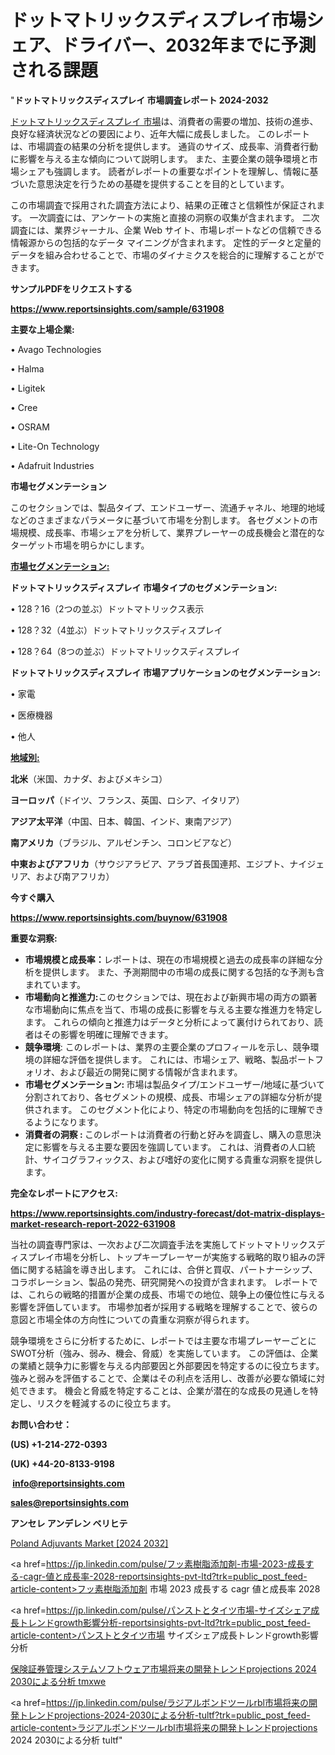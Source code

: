 # ドットマトリックスディスプレイ市場シェア、ドライバー、2032年までに予測される課題

"<strong>ドットマトリックスディスプレイ 市場調査レポート 2024-2032</strong>

<a href=https://www.reportsinsights.com/sample/631908>ドットマトリックスディスプレイ 市場</a>は、消費者の需要の増加、技術の進歩、良好な経済状況などの要因により、近年大幅に成長しました。 このレポートは、市場調査の結果の分析を提供します。 通貨のサイズ、成長率、消費者行動に影響を与える主な傾向について説明します。 また、主要企業の競争環境と市場シェアも強調します。 読者がレポートの重要なポイントを理解し、情報に基づいた意思決定を行うための基礎を提供することを目的としています。

この市場調査で採用された調査方法により、結果の正確さと信頼性が保証されます。 一次調査には、アンケートの実施と直接の洞察の収集が含まれます。 二次調査には、業界ジャーナル、企業 Web サイト、市場レポートなどの信頼できる情報源からの包括的なデータ マイニングが含まれます。 定性的データと定量的データを組み合わせることで、市場のダイナミクスを総合的に理解することができます。

<strong><b>サンプルPDFをリクエストする</b></strong>

<a href=https://www.reportsinsights.com/sample/631908><strong><u>https://www.reportsinsights.com/sample/631908</u></strong></a>

<strong>主要な上場企業:</strong>

• Avago Technologies

• Halma

• Ligitek

• Cree

• OSRAM

• Lite-On Technology

• Adafruit Industries

<strong>市場セグメンテーション</strong>

このセクションでは、製品タイプ、エンドユーザー、流通チャネル、地理的地域などのさまざまなパラメータに基づいて市場を分割します。 各セグメントの市場規模、成長率、市場シェアを分析して、業界プレーヤーの成長機会と潜在的なターゲット市場を明らかにします。

<strong><u>市場セグメンテーション</u></strong><strong><u>:</u></strong>

<strong>ドットマトリックスディスプレイ 市場タイプのセグメンテーション:</strong>

• 128？16（2つの並ぶ）ドットマトリックス表示

• 128？32（4並ぶ）ドットマトリックスディスプレイ

• 128？64（8つの並ぶ）ドットマトリックスディスプレイ

<strong>ドットマトリックスディスプレイ 市場アプリケーションのセグメンテーション:</strong>

• 家電

• 医療機器

• 他人

<strong><u>地域別</u></strong><strong><u>:</u></strong>

<strong>北米</strong>（米国、カナダ、およびメキシコ）

<strong>ヨーロッパ</strong>（ドイツ、フランス、英国、ロシア、イタリア）

<strong>アジア太平洋</strong>（中国、日本、韓国、インド、東南アジア）

<strong>南アメリカ</strong>（ブラジル、アルゼンチン、コロンビアなど）

<strong>中東およびアフリカ</strong>（サウジアラビア、アラブ首長国連邦、エジプト、ナイジェリア、および南アフリカ）

<strong>今すぐ購入</strong>

<a href=https://www.reportsinsights.com/buynow/631908><strong><u>https://www.reportsinsights.com/buynow/631908</u></strong></a>

<strong>重要な洞察:</strong>
<ul>
  <li><strong>市場規模と成長率：</strong>レポートは、現在の市場規模と過去の成長率の詳細な分析を提供します。 また、予測期間中の市場の成長に関する包括的な予測も含まれています。</li>
  <li><strong>市場動向と推進力:</strong>このセクションでは、現在および新興市場の両方の顕著な市場動向に焦点を当て、市場の成長に影響を与える主要な推進力を特定します。 これらの傾向と推進力はデータと分析によって裏付けられており、読者はその影響を明確に理解できます。</li>
  <li><strong>競争環境</strong>: このレポートは、業界の主要企業のプロフィールを示し、競争環境の詳細な評価を提供します。 これには、市場シェア、戦略、製品ポートフォリオ、および最近の開発に関する情報が含まれます。</li>
  <li><strong>市場セグメンテーション: </strong>市場は製品タイプ/エンドユーザー/地域に基づいて分割されており、各セグメントの規模、成長、市場シェアの詳細な分析が提供されます。 このセグメント化により、特定の市場動向を包括的に理解できるようになります。</li>
  <li><strong>消費者の洞察 : </strong>このレポートは消費者の行動と好みを調査し、購入の意思決定に影響を与える主要な要因を強調しています。 これは、消費者の人口統計、サイコグラフィックス、および嗜好の変化に関する貴重な洞察を提供します。</li>
</ul>
<strong>完全なレポートにアクセス:</strong>

<a href=https://www.reportsinsights.com/industry-forecast/dot-matrix-displays-market-research-report-2022-631908><strong><u><b>https://www.reportsinsights.com/industry-forecast/dot-matrix-displays-market-research-report-2022-631908</b></u></strong></a>

当社の調査専門家は、一次および二次調査手法を実施してドットマトリックスディスプレイ市場を分析し、トップキープレーヤーが実施する戦略的取り組みの評価に関する結論を導き出します。 これには、合併と買収、パートナーシップ、コラボレーション、製品の発売、研究開発への投資が含まれます。 レポートでは、これらの戦略的措置が企業の成長、市場での地位、競争上の優位性に与える影響を評価しています。 市場参加者が採用する戦略を理解することで、彼らの意図と市場全体の方向性についての貴重な洞察が得られます。

競争環境をさらに分析するために、レポートでは主要な市場プレーヤーごとにSWOT分析（強み、弱み、機会、脅威）を実施しています。 この評価は、企業の業績と競争力に影響を与える内部要因と外部要因を特定するのに役立ちます。 強みと弱みを評価することで、企業はその利点を活用し、改善が必要な領域に対処できます。 機会と脅威を特定することは、企業が潜在的な成長の見通しを特定し、リスクを軽減するのに役立ちます。

<strong>お問い合わせ：</strong>

<strong>(US) +1-214-272-0393</strong>

<strong>(UK) +44-20-8133-9198</strong>

<strong> </strong><a href=info@reportsinsights.com><strong><u>info@reportsinsights.com</u></strong></a>

<a href=sales@reportsinsights.com><strong><u>sales@reportsinsights.com</u></strong></a>

<strong>アンセレ アンデレン ベリヒテ</strong>

<a href=https://www.linkedin.com/pulse/poland-adjuvants-market-detailed-segmentation-bnxgf/>Poland Adjuvants Market [2024 2032]</a>

<a href=https://jp.linkedin.com/pulse/フッ素樹脂添加剤-市場-2023-成長する-cagr-値と成長率-2028-reportsinsights-pvt-ltd?trk=public_post_feed-article-content>フッ素樹脂添加剤 市場 2023 成長する cagr 値と成長率 2028</a>

<a href=https://jp.linkedin.com/pulse/パンストとタイツ市場-サイズシェア成長トレンドgrowth影響分析-reportsinsights-pvt-ltd?trk=public_post_feed-article-content>パンストとタイツ市場 サイズシェア成長トレンドgrowth影響分析</a>

<a href=https://www.linkedin.com/pulse/保険証券管理システムソフトウェア市場将来の開発トレンドprojections-2024-2030による分析-tmxwe/>保険証券管理システムソフトウェア市場将来の開発トレンドprojections 2024 2030による分析 tmxwe</a>

<a href=https://jp.linkedin.com/pulse/ラジアルボンドツールrbl市場将来の開発トレンドprojections-2024-2030による分析-tultf?trk=public_post_feed-article-content>ラジアルボンドツールrbl市場将来の開発トレンドprojections 2024 2030による分析 tultf</a>"
